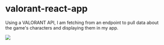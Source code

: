 # valorant-react-app
Using a VALORANT API, I am fetching from an endpoint to pull data about the game's characters and displaying them in my app.

![](https://github.com/ATranZone/valorant-react-app/blob/main/gifs/demo.gif)
